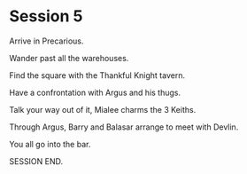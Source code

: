 # Session 5

Arrive in Precarious.

Wander past all the warehouses.

Find the square with the Thankful Knight tavern.

Have a confrontation with Argus and his thugs.

Talk your way out of it, Mialee charms the 3 Keiths.

Through Argus, Barry and Balasar arrange to meet with Devlin.

You all go into the bar.

SESSION END.